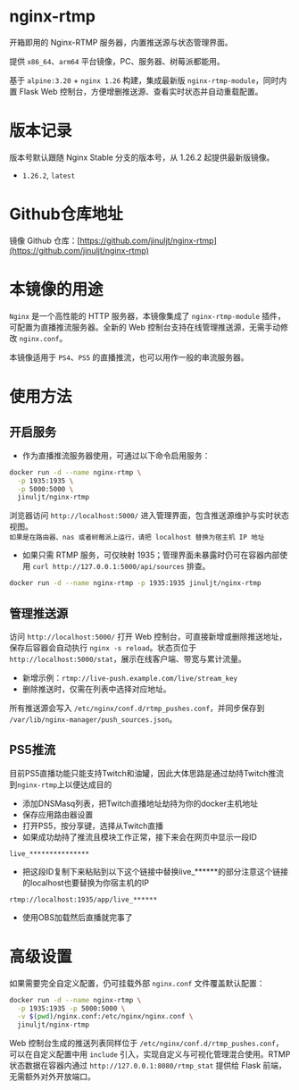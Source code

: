 # nginx-rtmp
开箱即用的 Nginx-RTMP 服务器，内置推送源与状态管理界面。

提供 `x86_64`、`arm64` 平台镜像，PC、服务器、树莓派都能用。

基于 `alpine:3.20` + `nginx 1.26` 构建，集成最新版 `nginx-rtmp-module`，同时内置 Flask Web 控制台，方便增删推送源、查看实时状态并自动重载配置。

# 版本记录
版本号默认跟随 Nginx Stable 分支的版本号，从 1.26.2 起提供最新版镜像。
- `1.26.2`, `latest`

# Github仓库地址
镜像 Github 仓库：[https://github.com/jinuljt/nginx-rtmp](https://github.com/jinuljt/nginx-rtmp)

# 本镜像的用途
`Nginx` 是一个高性能的 HTTP 服务器，本镜像集成了 `nginx-rtmp-module` 插件，可配置为直播推流服务器。全新的 Web 控制台支持在线管理推送源，无需手动修改 `nginx.conf`。

本镜像适用于 `PS4`、`PS5` 的直播推流，也可以用作一般的串流服务器。

# 使用方法
## 开启服务
- 作为直播推流服务器使用，可通过以下命令启用服务：

```bash
docker run -d --name nginx-rtmp \
  -p 1935:1935 \
  -p 5000:5000 \
  jinuljt/nginx-rtmp
```

浏览器访问 `http://localhost:5000/` 进入管理界面，包含推送源维护与实时状态视图。  
`如果是在路由器、nas 或者树莓派上运行，请把 localhost 替换为宿主机 IP 地址`
- 如果只需 RTMP 服务，可仅映射 1935；管理界面未暴露时仍可在容器内部使用 `curl http://127.0.0.1:5000/api/sources` 排查。

```bash
docker run -d --name nginx-rtmp -p 1935:1935 jinuljt/nginx-rtmp
```

## 管理推送源

访问 `http://localhost:5000/` 打开 Web 控制台，可直接新增或删除推送地址，保存后容器会自动执行 `nginx -s reload`。状态页位于 `http://localhost:5000/stat`，展示在线客户端、带宽与累计流量。

- 新增示例：`rtmp://live-push.example.com/live/stream_key`
- 删除推送时，仅需在列表中选择对应地址。

所有推送源会写入 `/etc/nginx/conf.d/rtmp_pushes.conf`，并同步保存到 `/var/lib/nginx-manager/push_sources.json`。

## PS5推流
目前PS5直播功能只能支持Twitch和油罐，因此大体思路是通过劫持Twitch推流到`nginx-rtmp`上以便达成目的
- 添加DNSMasq列表，把Twitch直播地址劫持为你的docker主机地址
- 保存应用路由器设置
- 打开PS5，按分享键，选择从Twitch直播
- 如果成功劫持了推流且模块工作正常，接下来会在网页中显示一段ID

`live_***************`
- 把这段ID复制下来粘贴到以下这个链接中替换live_******的部分注意这个链接的localhost也要替换为你宿主机的IP

`rtmp://localhost:1935/app/live_******`
- 使用OBS加载然后直播就完事了

# 高级设置
如果需要完全自定义配置，仍可挂载外部 `nginx.conf` 文件覆盖默认配置：

```bash
docker run -d --name nginx-rtmp \
  -p 1935:1935 -p 5000:5000 \
  -v $(pwd)/nginx.conf:/etc/nginx/nginx.conf \
  jinuljt/nginx-rtmp
```

Web 控制台生成的推送列表同样位于 `/etc/nginx/conf.d/rtmp_pushes.conf`，可以在自定义配置中用 `include` 引入，实现自定义与可视化管理混合使用。RTMP 状态数据在容器内通过 `http://127.0.0.1:8080/rtmp_stat` 提供给 Flask 前端，无需额外对外开放端口。
